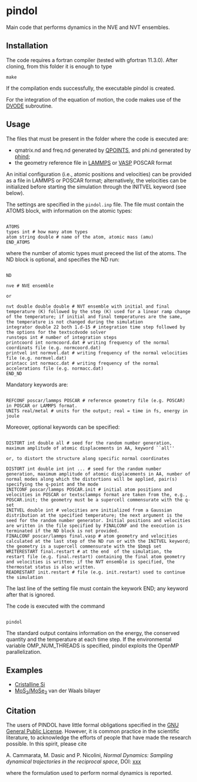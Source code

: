 # pindol

Main code that performs dynamics in the NVE and NVT ensembles. 

## Installation

The code requires a fortran compiler (tested with gfortran 11.3.0). After cloning, from this folder it is enough to type

`make`

If the compilation ends successfully, the executable pindol is created.

For the integration of the equation of motion, the code makes use of the [DVODE](https://computing.llnl.gov/sites/default/files/dvode.f) subroutine.


## Usage

The files that must be present in the folder where the code is executed are:

- qmatrix.nd and freq.nd generated by [QPOINTS](https://github.com/acammarat/phtools/tree/main/qpoints), and phi.nd generated by [phind](https://github.com/acammarat/pindol/tree/main/phind);
- the geometry reference file in [LAMMPS](https://www.lammps.org) or [VASP](https://www.vasp.at) POSCAR format

An initial configuration (i.e., atomic positions and velocities) can be provided as a file in LAMMPS or POSCAR format; alternatively, the velocities can be initialized before starting the simulation through the INITVEL keyword (see below).

The settings are specified in the `pindol.inp` file. The file must contain the ATOMS block, with information on the atomic types:

```

ATOMS
types int # how many atom types
atom string double # name of the atom, atomic mass (amu)
END_ATOMS

```

where the number of atomic types must preceed the list of the atoms. The ND block is optional, and specifies the ND run:

```

ND

nve # NVE ensemble

or

nvt double double double # NVT ensemble with initial and final temperature (K) followed by the step (K) used for a linear ramp change of the temperature; if initial and final temperatures are the same, the temperature is not changed during the simulation
integrator double 22 both 1.d-15 # integration time step followed by the options for the textscdvode solver
runsteps int # number of integration steps
printcoord int normcoord.dat # writing frequency of the normal coordinats file (e.g. normcoord.dat)
printvel int normvel.dat # writing frequency of the normal velocities file (e.g. normvel.dat)
printacc int normacc.dat # writing frequency of the normal accelerations file (e.g. normacc.dat)
END_ND
```

Mandatory keywords are:

```

REFCONF poscar/lammps POSCAR # reference geometry file (e.g. POSCAR) in POSCAR or LAMMPS format.
UNITS real/metal # units for the output; real = time in fs, energy in joule

```

Moreover, optional keywords can be specified:

```

DISTORT int double all # seed for the random number generation, maximum amplitude of atomic displacements in AA, keyword ``all''

or, to distort the structure along specific normal coordinates

DISTORT int double int int ... # seed for the random number generation, maximum amplitude of atomic displacements in AA, number of normal modes along which the distortions will be applied, pair(s) specifying the q-point and the mode
INITCONF poscar/lammps POSCAR.init # initial atom positions and velocities in POSCAR or textsclammps format are taken from the, e.g., POSCAR.init; the geometry must be a supercell commensurate with the q-set
INITVEL double int # velocities are initialized from a Gaussian distribution at the specified temperature; the next argument is the seed for the random number generator. Initial positions and velocities are written in the file specified by FINALCONF and the execution is terminated if the ND block is not provided.
FINALCONF poscar/lammps final.vasp # atom geometry and velocities calculated at the last step of the ND run or with the INITVEL keyword; the geometry is a supercell commensurate with the $bmq$ set
WRITERESTART final.restart # at the end  of the simulation, the restart file (e.g. final.restart) containing the final atom geometry and velocities is written; if the NVT ensemble is specified, the thermostat status is also written.
READRESTART init.restart # file (e.g. init.restart) used to continue the simulation
```

The last line of the setting file must contain the keywork END; any keyword after that is ignored.

The code is executed with the command

```

pindol

```

The standard output contains information on the energy, the conserved quantity and the temperature at each time step. If the environmental variable OMP_NUM_THREADS is specified, pindol exploits the OpenMP parallelization.

## Examples

- [Cristalline Si](https://github.com/acammarat/pindol/tree/main/pindol/examples/si)
- [MoS<sub>2</sub>/MoSe<sub>2</sub>](https://github.com/acammarat/pindol/tree/main/pindol/examples/msmse) van der Waals bilayer

## Citation

The users of PINDOL have little formal obligations specified in the [GNU General Public License](https://www.gnu.org/licenses/old-licenses/gpl-2.0.txt).
However, it is common practice in the scientific literature, to acknowledge the efforts of people that have made the research possible.
In this spirit, please cite

A. Cammarata, M. Dasic and P. Nicolini, *Normal Dynamics: Sampling dynamical trajectories in the reciprocal space*, DOI: [xxx](https://doi.org/xxx)

where the formulation used to perform normal dynamics is reported.


